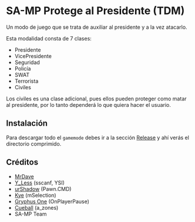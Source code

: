 # SA-MP Protege al Presidente (TDM)

Un modo de juego que se trata de auxiliar al presidente y a la vez atacarlo.

Esta modalidad consta de 7 clases:

- Presidente
- VicePresidente
- Seguridad
- Policía
- SWAT
- Terrorista
- Civiles

Los civiles es una clase adicional, pues ellos pueden proteger como matar al presidente, por lo tanto dependerá lo que quiera hacer el usuario.

## Instalación

Para descargar todo el `gamemode` debes ir a la sección [Release](https://github.com/MrDave1999/SA-MP-Protege-al-Presidente/releases) y ahí verás el directorio comprimido.

## Créditos

- [MrDave](https://github.com/MrDave1999) 
- [Y_Less](https://github.com/Y-Less) (sscanf, YSI)
- [urShadow](https://github.com/urShadow/Pawn.CMD) (Pawn.CMD)
- [Kye](https://forum.sa-mp.com/showthread.php?t=407045) (mSelection)
- [Gryphus One](https://forum.sa-mp.com/showthread.php?t=380686) (OnPlayerPause)
- [Cueball](https://forum.sa-mp.com/showthread.php?t=27598) (a_zones)
- SA-MP Team
